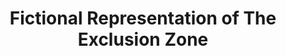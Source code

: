 ---
title:  "Fictional Representation of The Exclusion Zone"
category: ['science']
excerpt: "Comparison of Roadside Picnic's Zone to the real exclusion zone created in the aftermath of the Chernobyl nuclear disaster."
description: "Comparison of Roadside Picnic's Zone to the real exclusion zone created in the aftermath of the Chernobyl nuclear disaster. This story map looks at comparing the origin to the exclusion zone in what is now Ukraine to the origin of the zone in Roadside Picnic as well as comparing the zones themselves. The nature of stalkers is also talked about, contrasting the roles in each situation."
contributors:
    - name: Emily Hapgood
      bio: "I am a neuroscience major and a computer science minor. I play on Swarthmore's field hockey team and am from Massachusetts."
embed:
    type: arcgis
    id: c3cd3928fb034f7f91ce25dd83f85fa7
    url: https://storymaps.arcgis.com/stories/c3cd3928fb034f7f91ce25dd83f85fa7/preview
---